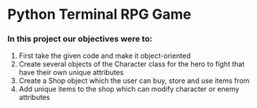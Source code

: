 
# Python Terminal RPG Game

### In this project our objectives were to:

1. First take the given code and make it object-oriented
2. Create several objects of the Character class for the hero to fight that have their own unique attributes
3. Create a Shop object which the user can buy, store and use items from
4. Add unique items to the shop which can modify character or enemy attributes



